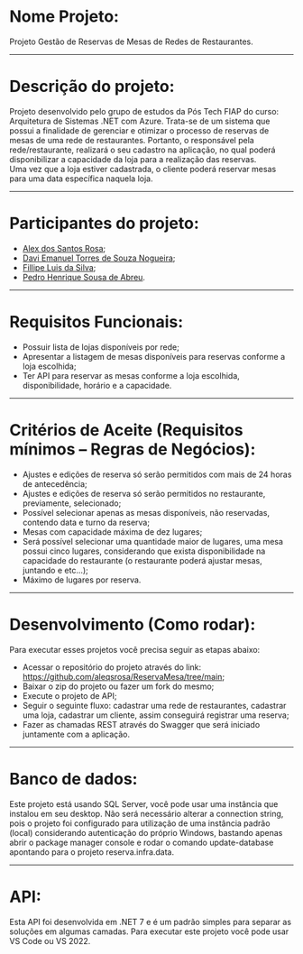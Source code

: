 # Nome Projeto:

Projeto Gestão de Reservas de Mesas de Redes de Restaurantes.

-----------------------------------------------------------------------------------------------------------------------------------------------------------------------------------------------------------------------------------------------------------------------------------------------------------------------------------------------------------------------------

# Descrição do projeto:
  
Projeto desenvolvido pelo grupo de estudos da Pós Tech FIAP do curso: Arquitetura de Sistemas .NET com Azure. Trata-se de um sistema que possui a finalidade de gerenciar e otimizar o processo de reservas de mesas de uma rede de restaurantes. Portanto, o responsável pela rede/restaurante, realizará o seu cadastro na aplicação, no qual poderá disponibilizar a capacidade da loja para a realização das reservas.<br>
Uma vez que a loja estiver cadastrada, o cliente poderá reservar mesas para uma data específica naquela loja.

-----------------------------------------------------------------------------------------------------------------------------------------------------------------------------------------------------------------------------------------------------------------------------------------------------------------------------------------------------------------------------

# Participantes do projeto:
  
- [Alex dos Santos Rosa](https://github.com/aleqsrosa); 
-	[Davi Emanuel Torres de Souza Nogueira](https://github.com/daviEmanuelNogueira);
-	[Fillipe Luis da Silva](https://github.com/fillipelsilva);
-	[Pedro Henrique Sousa de Abreu](https://github.com/PedroAbreuHS).

-----------------------------------------------------------------------------------------------------------------------------------------------------------------------------------------------------------------------------------------------------------------------------------------------------------------------------------------------------------------------------

# Requisitos Funcionais:
  
-	Possuir lista de lojas disponíveis por rede;
-	Apresentar a listagem de mesas disponíveis para reservas conforme a loja escolhida;
-	Ter API para reservar as mesas conforme a loja escolhida, disponibilidade, horário e a capacidade.

-----------------------------------------------------------------------------------------------------------------------------------------------------------------------------------------------------------------------------------------------------------------------------------------------------------------------------------------------------------------------------

# Critérios de Aceite (Requisitos mínimos – Regras de Negócios):

-	Ajustes e edições de reserva só serão permitidos com mais de 24 horas de antecedência;
-	Ajustes e edições de reserva só serão permitidos no restaurante, previamente, selecionado;
-	Possível selecionar apenas as mesas disponíveis, não reservadas, contendo data e turno da reserva;
-	Mesas com capacidade máxima de dez lugares;
-	Será possível selecionar uma quantidade maior de lugares, uma mesa possui cinco lugares, considerando que exista disponibilidade na capacidade do restaurante (o restaurante poderá ajustar mesas, juntando e etc...);
-	Máximo de lugares por reserva.

-----------------------------------------------------------------------------------------------------------------------------------------------------------------------------------------------------------------------------------------------------------------------------------------------------------------------------------------------------------------------------

# Desenvolvimento (Como rodar):
  
Para executar esses projetos você precisa seguir as etapas abaixo:
-	Acessar o repositório do projeto através do link: https://github.com/aleqsrosa/ReservaMesa/tree/main;
-	Baixar o zip do projeto ou fazer um fork do mesmo;
-	Execute o projeto de API;
-	Seguir o seguinte fluxo: cadastrar uma rede de restaurantes, cadastrar uma loja, cadastrar um cliente, assim conseguirá registrar uma reserva;
-	Fazer as chamadas REST através do Swagger que será iniciado juntamente com a aplicação.

-----------------------------------------------------------------------------------------------------------------------------------------------------------------------------------------------------------------------------------------------------------------------------------------------------------------------------------------------------------------------------

# Banco de dados:
  
Este projeto está usando SQL Server, você pode usar uma instância que instalou em seu desktop. 
Não será necessário alterar a connection string, pois o projeto foi configurado para utilização de uma instância padrão (local) considerando autenticação do próprio Windows, bastando apenas abrir o package manager console e rodar o comando update-database apontando para o projeto reserva.infra.data.

-----------------------------------------------------------------------------------------------------------------------------------------------------------------------------------------------------------------------------------------------------------------------------------------------------------------------------------------------------------------------------

# API:
Esta API foi desenvolvida em .NET 7 e é um padrão simples para separar as soluções em algumas camadas. 
Para executar este projeto você pode usar VS Code ou VS 2022.

